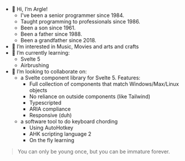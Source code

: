 - 👋 Hi, I’m Argle!
  - I've been a senior programmer since 1984.
  - Taught programming to professionals since 1986.
  - Been a son since 1961.
  - Been a father since 1988.
  - Been a grandfather since 2018.
- 👀 I’m interested in Music, Movies and arts and crafts
- 🌱 I’m currently learning:
  -  Svelte 5
  -  Airbrushing
- 💞️ I’m looking to collaborate on:
  - a Svelte component library for Svelte 5. Features:
    - Full collection of components that match Windows/Max/Linux objects
    - No reliance on outside components (like Tailwind)
    - Typescripted
    - ARIA compliance
    - Responsive (duh)
  - a software tool to do keyboard chording
    - Using AutoHotkey
    - AHK scripting language 2
    - On the fly learning

> You can only be young once, but you can be immature forever.

<!---
Argle/Argle is a ✨ special ✨ repository because its `README.md` (this file) appears on your GitHub profile.
You can click the Preview link to take a look at your changes.
--->
